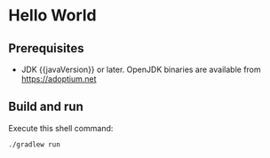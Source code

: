 # Hello World

## Prerequisites

* JDK {{javaVersion}} or later.
OpenJDK binaries are available from https://adoptium.net

## Build and run

Execute this shell command:
```shell
./gradlew run
```
